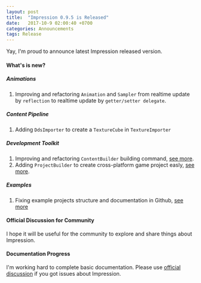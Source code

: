 ```yaml
---
layout: post
title:  "Impression 0.9.5 is Released"
date:   2017-10-9 02:00:40 +0700
categories: Announcements
tags: Release
---
```


Yay, I'm proud to announce latest Impression released version.

#### What's is new?
##### Animations
1.  Improving and refactoring <code>Animation</code> and <code>Sampler</code> from realtime update by <code>reflection</code> to realtime update by <code>getter/setter delegate</code>.

##### Content Pipeline
1.  Adding <code>DdsImporter</code> to create a <code>TextureCube</code> in <code>TextureImporter</code>

##### Development Toolkit
1.  Improving and refactoring <code>ContentBuilder</code> building command, [see more](http://impression.id/docs/content-pipeline/building). 
2.  Adding <code>ProjectBuilder</code> to create cross-platform game project easly, [see more](http://impression.id/docs/getting-started/basic-usage).

##### Examples
1.  Fixing example projects structure and documentation in Github, [see more](https://github.com/impression3d)

#### Official Discussion for Community
I hope it will be useful for the community to explore and share things about Impression.

#### Documentation Progress
I'm working hard to complete basic documentation. Please use [official discussion](http://discussion.impression.id) if you got issues about Impression.

